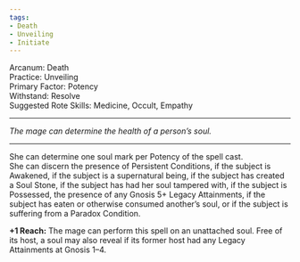 ```yaml
---
tags:
- Death
- Unveiling
- Initiate
---
```


Arcanum: Death\
Practice: Unveiling\
Primary Factor: Potency\
Withstand: Resolve\
Suggested Rote Skills: Medicine, Occult, Empathy

---

_The mage can determine the health of a person’s soul._

---

She can determine one soul mark per Potency of the spell cast.\
She can discern the presence of Persistent Conditions, if the subject is Awakened, if the subject is a supernatural being, if the subject has created a Soul Stone, if the subject has had her soul tampered with, if the subject is Possessed, the presence of any Gnosis 5+ Legacy Attainments, if the subject has eaten or otherwise consumed another’s soul, or if the subject is suffering from a Paradox Condition.

**+1 Reach:** The mage can perform this spell on an unattached soul. Free of its host, a soul may also reveal if its former host had any Legacy Attainments at Gnosis 1–4.
